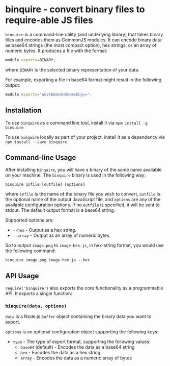 # binquire - convert binary files to require-able JS files

`binquire` is a command-line utility (and underlying library) that takes binary files and encodes them as CommonJS modules. It can encode binary data as base64 strings (the most compact option), hex strings, or an array of numeric bytes. It produces a file with the format:

```js
module.exports=BINARY;
```

where `BINARY` is the selected binary representation of your data.

For example, exporting a file in base64 format might result in the following output:

```js
module.exports="aGVsbG8sIHdvcmxkCg==";
```

## Installation

To use `binquire` as a command line tool, install it via `npm install -g binquire`

To use `binquire` locally as part of your project, install it as a dependency via `npm install --save binquire`

## Command-line Usage

After installing `binquire`, you will have a binary of the same name available on your machine. The `binquire` binary is used in the following way:

```
binquire infile [outfile] [options]
```
where `infile` is the name of the binary file you wish to convert, `outfile` is the optional name of the output JavaScript file, and `options` are any of the available configuration options. If no `outfile` is specified, it will be sent to stdout. The default output format is a base64 string.

Supported options are:
* `--hex` - Output as a hex string.
* `--array` - Output as an array of numeric bytes.

So to output `image.png` to `image-hex.js`, in hex-string format, you would use the following command:

```
binquire image.png image-hex.js --hex
```

## API Usage
`require('binquire')` also exports the core functionality as a programmable API. It exports a single function:

### `binquire(data, options)`
`data` is a Node.js `Buffer` object containing the binary data you want to export.

`options` is an optional configuration object supporting the following keys:

* `type` - The type of export format, supporting the following values:
  * `base64` (default) - Encodes the data as a base64 string
  * `hex` - Encodes the data as a hex string
  * `array` - Encodes the data as a numeric array of bytes
